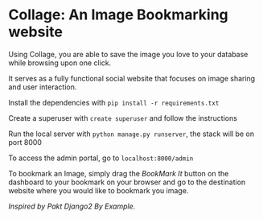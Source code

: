 # Collage: An Image Bookmarking website

Using Collage, you are able to save the image you love to your database while browsing upon one click.

It serves as a fully functional social website that focuses on image sharing and user interaction.

Install the dependencies with 
`pip install -r requirements.txt`

Create a superuser with `create superuser` and follow the instructions

Run the local server with `python manage.py runserver`, the stack will be on port 8000

To access the admin portal, go to `localhost:8000/admin`

To bookmark an Image, simply drag the _BookMark It_ button on the dashboard to your bookmark on your browser and go to the destination website where you would like to bookmark you image.

_Inspired by Pakt Django2 By Example._
